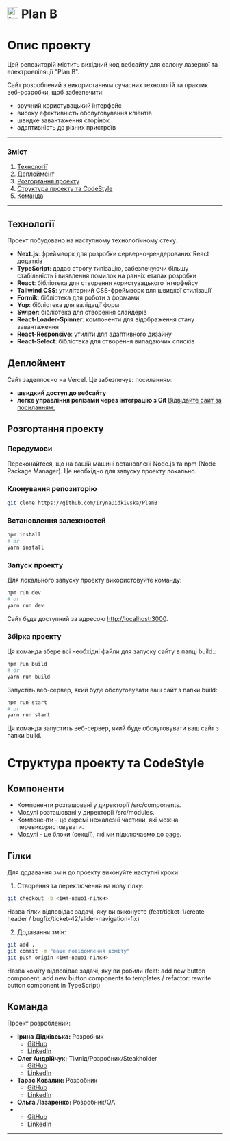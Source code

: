 # <img src="./src/app/favicon.ico" width="26" alt="Logo"> Plan B

# Опис проекту

Цей репозиторій містить вихідний код вебсайту для салону лазерної та
електроепіляції "Plan B".

Сайт розроблений з використанням сучасних технологій та практик веб-розробки,
щоб забезпечити:

- зручний користувацький інтерфейс
- високу ефективність обслуговування клієнтів
- швидке завантаження сторінок
- адаптивність до різних пристроїв

---

### Зміст

1. [Технології](#технології)
2. [Деплоймент](#деплоймент)
3. [Розгортання проекту](#розгортання_проекту)
4. [Структура проекту та CodeStyle](#code_style)
5. [Команда](#команда)

---

## Технології

Проект побудовано на наступному технологічному стеку:

- **Next.js**: фреймворк для розробки серверно-рендерованих React додатків
- **TypeScript**: додає строгу типізацію, забезпечуючи більшу стабільність і
  виявлення помилок на ранніх етапах розробки
- **React**: бібліотека для створення користувацького інтерфейсу
- **Tailwind CSS**: утилітарний CSS-фреймворк для швидкої стилізації
- **Formik**: бібліотека для роботи з формами
- **Yup**: бібліотека для валідації форм
- **Swiper**: бібліотека для створення слайдерів
- **React-Loader-Spinner**: компоненти для відображення стану завантаження
- **React-Responsive**: утиліти для адаптивного дизайну
- **React-Select**: бібліотека для створення випадаючих списків

## Деплоймент

Сайт задеплоєно на Vercel. Це забезпечує: посиланням:

- **швидкий доступ до вебсайту**
- **легке управління релізами через інтеграцію з Git**
  [Відвідайте сайт за посиланням: ](https://plan-b-2235.vercel.app/)

## Розгортання проекту

### Передумови

Переконайтеся, що на вашій машині встановлені Node.js та npm (Node Package
Manager). Це необхідно для запуску проекту локально.

### Клонування репозиторію

```bash
git clone https://github.com/IrynaDidkivska/PlanB
```

### Встановлення залежностей

```bash
npm install
# or
yarn install
```

### Запуск проекту

Для локального запуску проекту використовуйте команду:

```bash
npm run dev
# or
yarn run dev
```

Сайт буде доступний за адресою [http://localhost:3000](http://localhost:3000).

### Збірка проекту

Ця команда збере всі необхідні файли для запуску сайту в папці build.:

```bash
npm run build
# or
yarn run build
```

Запустіть веб-сервер, який буде обслуговувати ваш сайт з папки build:

```bash
npm run start
# or
yarn run start
```

Ця команда запустить веб-сервер, який буде обслуговувати ваш сайт з папки build.

# Структура проекту та CodeStyle

## Компоненти

- Компоненти розташовані у директорії /src/components.
- Модулі розташовані у директорії /src/modules.
- Компоненти - це окремі нежалезні частини, які можна перевикористовувати.
- Модулі - це блоки (секції), які ми підключаємо до [page](src/app/page.tsx).

## Гілки

Для додавання змін до проекту виконуйте наступні кроки:

1. Створення та переключення на нову гілку:

```bash
git checkout -b <імя-вашої-гілки>
```

Назва гілки відповідає задачі, яку ви виконуєте (feat/ticket-1/create-header /
bugfix/ticket-42/slider-navigation-fix)

2. Додавання змін:

```bash
git add .
git commit -m "ваше повідомлення коміту"
git push origin <імя-вашої-гілки>
```

Назва коміту відповідає задачі, яку ви робили (feat: add new button component;
add new button components to templates / refactor: rewrite button component in
TypeScript)

## Команда

Проект розроблений:

- **Ірина Дідківська:** Розробник
  - [GitHub](https://github.com/IrynaDidkivska)
  - [LinkedIn](https://www.linkedin.com/in/iryna-didkivska/)
- **Олег Андрійчук:** Тімлід/Розробник/Steakholder
  - [GitHub](https://github.com/OAndrijchuk)
  - [LinkedIn](https://www.linkedin.com/in/oleh-andrijchuk/)
- **Тарас Ковалик:** Розробник
  - [GitHub](https://github.com/tarik2454)
  - [LinkedIn](https://www.linkedin.com/in/taras-kovalyk/)
- **Ольга Лазаренко:** Розробник/QA
- - [GitHub](https://github.com/Olga-Olga)
  - [LinkedIn](https://www.linkedin.com/in/olga-lazarenko-1161482a/)

---
